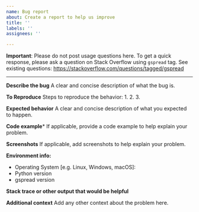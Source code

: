 ```yaml
---
name: Bug report
about: Create a report to help us improve
title: ''
labels: ''
assignees: ''

---
```


**Important**: Please do not post usage questions here. 
To get a quick response, please ask a question on Stack Overflow using `gspread` tag.
See existing questions: https://stackoverflow.com/questions/tagged/gspread

---

**Describe the bug**
A clear and concise description of what the bug is.

**To Reproduce**
Steps to reproduce the behavior:
1. 
2. 
3. 

**Expected behavior**
A clear and concise description of what you expected to happen.

**Code example***
If applicable, provide a code example to help explain your problem.

**Screenshots**
If applicable, add screenshots to help explain your problem.

**Environment info:**
- Operating System [e.g. Linux, Windows, macOS]:
- Python version
- gspread version

**Stack trace or other output that would be helpful**

**Additional context**
Add any other context about the problem here.
